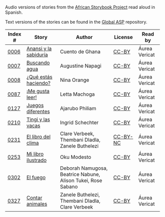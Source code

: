Audio versions of stories from the [African Storybook Project](http://africanstorybook.org) read aloud in Spanish.

Text versions of the stories can be found in the [Global ASP](https://github.com/global-asp/global-asp) repository.

Index # | Story | Author | License | Read by
------- | ----- | ------ | ------- | -------
[0006](https://github.com/global-asp/gasp-audio/tree/master/es/0006_anansi_y_la_sabiduría) | [Anansi y la sabiduría](https://github.com/global-asp/global-asp/blob/master/es/0006_anansi_y_la_sabiduría.md) | Cuento de Ghana | [CC-BY](https://creativecommons.org/licenses/by/3.0/) | Áurea Vericat
[0007](https://github.com/global-asp/gasp-audio/tree/master/es/0007_buscando-agua) | [Buscando agua](https://github.com/global-asp/global-asp/blob/master/es/0007_buscando-agua.md) | Augustine Napagi | [CC-BY](https://creativecommons.org/licenses/by/3.0/) | Áurea Vericat
[0008](https://github.com/global-asp/gasp-audio/tree/master/es/0008_qué-estás-haciendo) | [¿Qué estás haciendo?](https://github.com/global-asp/global-asp/blob/master/es/0008_qué-estás-haciendo.md) | Nina Orange | [CC-BY](https://creativecommons.org/licenses/by/3.0/) | Áurea Vericat
[0087](https://github.com/global-asp/gasp-audio/tree/master/es/0087_me-gusta-leer) | [¡Me gusta leer!](https://github.com/global-asp/global-asp/blob/master/es/0087_me-gusta-leer.md) | Letta Machoga | [CC-BY](https://creativecommons.org/licenses/by/3.0/) | Áurea Vericat
[0127](https://github.com/global-asp/gasp-audio/tree/master/es/0127_juegos-diferentes) | [Juegos diferentes](https://github.com/global-asp/global-asp/blob/master/es/0127_juegos-diferentes.md) | Ajarubo Philiam | [CC-BY](https://creativecommons.org/licenses/by/3.0/) | Áurea Vericat
[0210](https://github.com/global-asp/gasp-audio/tree/master/es/0210_tingi-y-las-vacas) | [Tingi y las vacas](https://github.com/global-asp/global-asp/blob/master/es/0210_tingi-y-las-vacas.md) | Ingrid Schechter | [CC-BY](https://creativecommons.org/licenses/by/3.0/) | Áurea Vericat
[0231](https://github.com/global-asp/gasp-audio/tree/master/es/0231_el-libro-del-clima) | [El libro del clima](https://github.com/global-asp/global-asp/blob/master/es/0231_el-libro-del-clima.md) | Clare Verbeek, Thembani Dladla, Zanele Buthelezi | [CC-BY-NC](https://creativecommons.org/licenses/by-nc/3.0/) | Áurea Vericat
[0253](https://github.com/global-asp/gasp-audio/tree/master/es/0253_mi-libro-ilustrado) | [Mi libro ilustrado](https://github.com/global-asp/global-asp/blob/master/es/0253_mi-libro-ilustrado.md) | Oku Modesto | [CC-BY](https://creativecommons.org/licenses/by/3.0/) | Áurea Vericat
[0302](https://github.com/global-asp/gasp-audio/tree/master/es/0302_el-fuego) | [El fuego](https://github.com/global-asp/global-asp/blob/master/es/0302_el-fuego.md) | Deborah Namugosa, Beatrice Nabune, Alison Tukei, Rose Sabano | [CC-BY](https://creativecommons.org/licenses/by/3.0/) | Áurea Vericat
[0327](https://github.com/global-asp/gasp-audio/tree/master/es/0327_contar-animales) | [Contar animales](https://github.com/global-asp/global-asp/blob/master/es/0327_contar-animales.md) | Zanele Buthelezi, Thembani Dladla, Clare Verbeek | [CC-BY](https://creativecommons.org/licenses/by/3.0/) | Áurea Vericat
